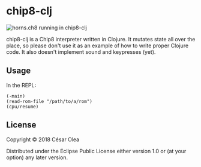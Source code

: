 # chip8-clj

![horns.ch8 running in chip8-clj](https://raw.githubusercontent.com/cesarolea/chip8-clj/master/resources/horns.png)

chip8-clj is a Chip8 interpreter written in Clojure. It mutates state all over the place, so please don't use it as an example of how to write proper Clojure code. It also doesn't implement sound and keypresses (yet).

## Usage

In the REPL:

```
(-main)
(read-rom-file "/path/to/a/rom")
(cpu/resume)
```

## License

Copyright © 2018 César Olea

Distributed under the Eclipse Public License either version 1.0 or (at
your option) any later version.
